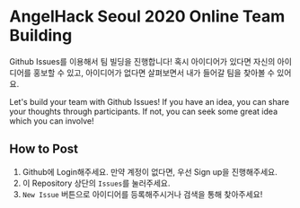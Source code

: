 # AngelHack Seoul 2020 Online Team Building

Github Issues를 이용해서 팀 빌딩을 진행합니다! 
혹시 아이디어가 있다면 자신의 아이디어를 홍보할 수 있고, 아이디어가 없다면 살펴보면서 내가 들어갈 팀을 찾아볼 수 있어요.

Let's build your team with Github Issues!
If you have an idea, you can share your thoughts through participants. If not, you can seek some great idea which you can involve!

## How to Post

1. Github에 Login해주세요. 만약 계정이 없다면, 우선 Sign up을 진행해주세요.
2. 이 Repository 상단의 `Issues`를 눌러주세요.
3. `New Issue` 버튼으로 아이디어를 등록해주시거나 검색을 통해 찾아주세요!
